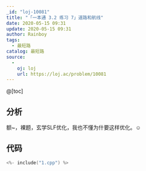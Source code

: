 ```yaml
---
_id: "loj-10081"
title: "「一本通 3.2 练习 7」道路和航线"
date: 2020-05-15 09:31
update: 2020-05-15 09:31
author: Rainboy
tags:
  - 最短路
catalog: 最短路
source: 
  - 
    oj: loj
    url: https://loj.ac/problem/10081
---
```



@[toc]
## 分析

额~，裸题，玄学SLF优化，我也不懂为什要这样优化。☺

## 代码

```c
<%- include("1.cpp") %>
```
